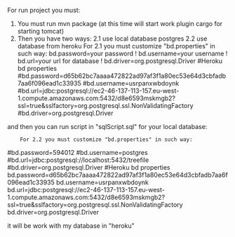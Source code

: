 For run project you must:
1) You must run mvn package (at this time will start work plugin cargo for starting tomcat) 
2) Then you have two ways: 
 2.1 use local database postgres
 2.2 use database from heroku
      For 2.1 you must customize "bd.properties" in such way:
bd.password=your password !
bd.username=your username !
bd.url=your url for database !
bd.driver=org.postgresql.Driver
#Heroku bd properties
#bd.password=d65b62bc7aaaa472822ad97af3f1a80ec53e64d3cbfadb7aa6f096ead1c33935
#bd.username=usrpanxwbdoynk
#bd.url=jdbc:postgresql://ec2-46-137-113-157.eu-west-1.compute.amazonaws.com:5432/d8e6593mskmgb2?ssl=true&sslfactory=org.postgresql.ssl.NonValidatingFactory
#bd.driver=org.postgresql.Driver

and then you can run script in "sqlScript.sql" for your local database: 

        For 2.2 you must customize "bd.properties" in such way:
        
#bd.password=594012
#bd.username=postgres
#bd.url=jdbc:postgresql://localhost:5432/treefile
#bd.driver=org.postgresql.Driver
#Heroku bd properties
bd.password=d65b62bc7aaaa472822ad97af3f1a80ec53e64d3cbfadb7aa6f096ead1c33935
bd.username=usrpanxwbdoynk
bd.url=jdbc:postgresql://ec2-46-137-113-157.eu-west-1.compute.amazonaws.com:5432/d8e6593mskmgb2?ssl=true&sslfactory=org.postgresql.ssl.NonValidatingFactory
bd.driver=org.postgresql.Driver

it will be work with my database in "heroku"
